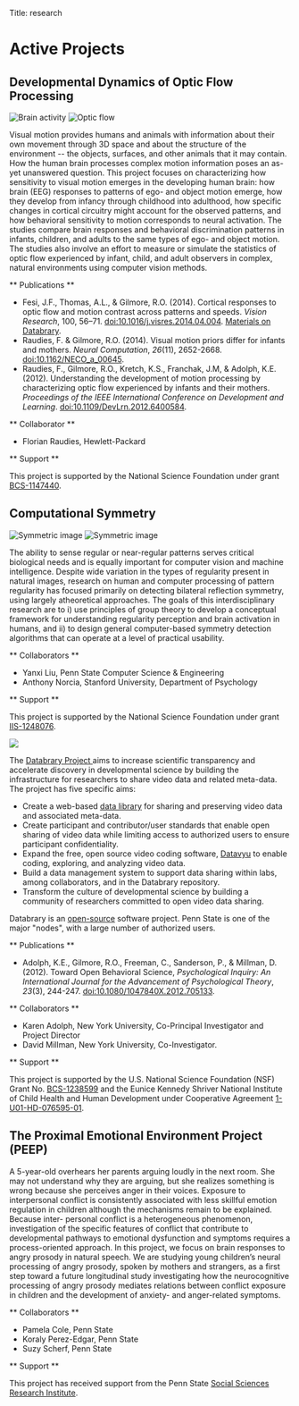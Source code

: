 Title: research

# Active Projects

## Developmental Dynamics of Optic Flow Processing

![Brain activity]({filename}/images/fesi-2014.jpg) ![Optic flow]({filename}/images/optic-flow.jpg)

Visual motion provides humans and animals with information about their own movement through 3D space and about the structure of the environment -- the objects, surfaces, and other animals that it may contain. How the human brain processes complex motion information poses an as-yet unanswered question. This project focuses on characterizing how sensitivity to visual motion emerges in the developing human brain: how brain (EEG) responses to patterns of ego- and object motion emerge, how they develop from infancy through childhood into adulthood, how specific changes in cortical circuitry might account for the observed patterns, and how behavioral sensitivity to motion corresponds to neural activation. The studies compare brain responses and behavioral discrimination patterns in infants, children, and adults to the same types of ego- and object motion. The studies also involve an effort to measure or simulate the statistics of optic flow experienced by infant, child, and adult observers in complex, natural environments using computer vision methods.

** Publications **

- Fesi, J.F., Thomas, A.L., & Gilmore, R.O. (2014). Cortical responses to optic flow and motion contrast across patterns and speeds. *Vision Research*, 100, 56–71. [doi:10.1016/j.visres.2014.04.004](http://dx.doi.org/10.1016/j.visres.2014.04.004). [Materials on Databrary](https://databrary.org/volume/49).
- Raudies, F. & Gilmore, R.O. (2014). Visual motion priors differ for
infants and mothers. *Neural Computation*, *26*(11), 2652-2668. [doi:10.1162/NECO\_a\_00645](http://dx.doi.org/10.1162/NECO\_a\_00645).
- Raudies, F., Gilmore, R.O., Kretch, K.S., Franchak, J.M, & Adolph, K.E. (2012). Understanding the development of motion processing by characterizing optic flow experienced by infants and their mothers. *Proceedings of the IEEE International Conference on Development and Learning*. [doi:10.1109/DevLrn.2012.6400584](http://dx.doi.org/10.1109/DevLrn.2012.6400584).

** Collaborator **

- Florian Raudies, Hewlett-Packard

** Support **

This project is supported by the National Science Foundation under grant [BCS-1147440](http://www.nsf.gov/awardsearch/showAward?AWD_ID=1147440).

## Computational Symmetry

![Symmetric image]({filename}/images/symmetry-sample-1.png) ![Symmetric image]({filename}/images/symmetry-sample-2.png)

The ability to sense regular or near-regular patterns serves critical biological needs and is equally important for computer vision and machine intelligence. Despite wide variation in the types of regularity present in natural images, research on human and computer processing of pattern regularity has focused primarily on detecting bilateral reflection symmetry, using largely atheoretical approaches. The goals of this interdisciplinary research are to i) use principles of group theory to develop a conceptual framework for understanding regularity perception and brain activation in humans, and ii) to design general computer-based symmetry detection algorithms that can operate at a level of practical usability.

** Collaborators **

- Yanxi Liu, Penn State Computer Science & Engineering
- Anthony Norcia, Stanford University, Department of Psychology

** Support **

This project is supported by the National Science Foundation under grant [IIS-1248076](http://www.nsf.gov/awardsearch/showAward?AWD_ID=1248076).

<img src="http://databrary.org/theme/img/logo/databrary.png">

The [Databrary Project ](http://databrary.org) aims to increase scientific transparency and accelerate discovery in developmental science by building the infrastructure for researchers to share video data and related meta-data. The project has five specific aims:

- Create a web-based [data library](http://databrary.org) for sharing and preserving video data and associated meta-data.
- Create participant and contributor/user standards that enable open sharing of video data while limiting access to authorized users to ensure participant confidentiality.
- Expand the free, open source video coding software, [Datavyu](http://datavyu.org) to enable coding, exploring, and analyzing video data.
- Build a data management system to support data sharing within labs, among collaborators, and in the Databrary repository.
- Transform the culture of developmental science by building a community of researchers committed to open video data sharing.

Databrary is an [open-source](http://github.com/databrary) software project. Penn State is one of the major "nodes", with a large number of authorized users.

** Publications **

- Adolph, K.E., Gilmore, R.O., Freeman, C., Sanderson, P., & Millman, D. (2012). Toward Open Behavioral Science, *Psychological Inquiry: An International Journal for the Advancement of Psychological Theory*, *23*(3), 244-247. [doi:10.1080/1047840X.2012.705133](http://dx.doi.org/10.1080/1047840X.2012.705133).

** Collaborators **

- Karen Adolph, New York University, Co-Principal Investigator and Project Director
- David Millman, New York University, Co-Investigator.

** Support **

This project is supported by the U.S. National Science Foundation (NSF) Grant No. [BCS-1238599](http://www.nsf.gov/awardsearch/showAward?AWD_ID=1238599) and the Eunice Kennedy Shriver National Institute of Child Health and Human Development under Cooperative Agreement [1-U01-HD-076595-01](http://projectreporter.nih.gov/project_info_description.cfm?aid=8531595&amp;icde=15908155&amp;ddparam=&amp;ddvalue=&amp;ddsub=&amp;cr=1&amp;csb=default&amp;cs=ASC).

## The Proximal Emotional Environment Project (PEEP)

A 5-year-old overhears her parents arguing loudly in the next room. She may not understand why they are arguing, but she realizes something is wrong because she perceives anger in their voices. Exposure to interpersonal conflict is consistently associated with less skillful emotion regulation in children although the mechanisms remain to be explained. Because inter- personal conflict is a heterogeneous phenomenon, investigation of the specific features of conflict that contribute to developmental pathways to emotional dysfunction and symptoms requires a process-oriented approach. In this project, we focus on brain responses to angry prosody in natural speech. We are studying young children’s neural processing of angry prosody, spoken by mothers and strangers, as a first step toward a future longitudinal study investigating how the neurocognitive processing of angry prosody mediates relations between conflict exposure in children and the development of anxiety- and anger-related symptoms.

** Collaborators **

- Pamela Cole, Penn State
- Koraly Perez-Edgar, Penn State
- Suzy Scherf, Penn State

** Support **

This project has received support from the Penn State [Social Sciences Research Institute](http://ssri.psu.edu).
